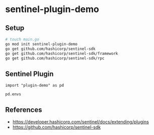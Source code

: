 # sentinel-plugin-demo


## Setup

```sh
# touch main.go
go mod init sentinel-plugin-demo
go get github.com/hashicorp/sentinel-sdk
go get github.com/hashicorp/sentinel-sdk/framework
go get github.com/hashicorp/sentinel-sdk/rpc
```

## Sentinel Plugin

```
import "plugin-demo" as pd

pd.envs
```


## References

- https://developer.hashicorp.com/sentinel/docs/extending/plugins
- https://github.com/hashicorp/sentinel-sdk

